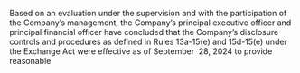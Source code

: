 Based on an evaluation under the supervision and with the participation of the Company’s management, the Company’s principal
executive officer and principal financial officer have concluded that the Company’s disclosure controls and procedures as defined
in  Rules  13a-15(e)  and  15d-15(e)  under  the  Exchange  Act  were  effective  as  of  September  28,  2024  to  provide  reasonable